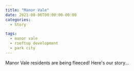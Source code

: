 ```yaml
---
title: "Manor Vale"
date: 2021-08-06T00:00:00-00:00
categories:
  - Story

tags:
  - manor vale
  - rooftop development
  - park city
---
```


Manor Vale residents are being fleeced! Here's our story...